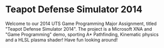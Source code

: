 # Teapot Defense Simulator 2014
Welcome to our 2014 UTS Game Programming Major Assignment, titled "Teapot Defense Simulator 2014". The project is a Microsoft
XNA and "Game Programming" demo, sporting A* Pathfinding, Kinematic physics and a HLSL plasma shader! Have fun looking around!
